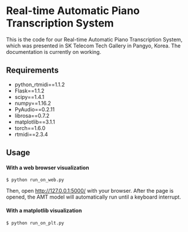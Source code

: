Real-time Automatic Piano Transcription System
=======

This is the code for our Real-time Automatic Piano Transcription System, which was presented in SK Telecom Tech Gallery in Pangyo, Korea.
The documentation is currently on working.

Requirements
------
- python_rtmidi==1.1.2
- Flask==1.1.2
- scipy==1.4.1
- numpy==1.16.2
- PyAudio==0.2.11
- librosa==0.7.2
- matplotlib==3.1.1
- torch==1.6.0
- rtmidi==2.3.4


Usage
-----
#### With a web browser visualization

```$ python run_on_web.py ```

Then, open http://127.0.0.1:5000/ with your browser.
After the page is opened, the AMT model will automatically run until a keyboard interrupt.

#### With a matplotlib visualization
```$ python run_on_plt.py ```
